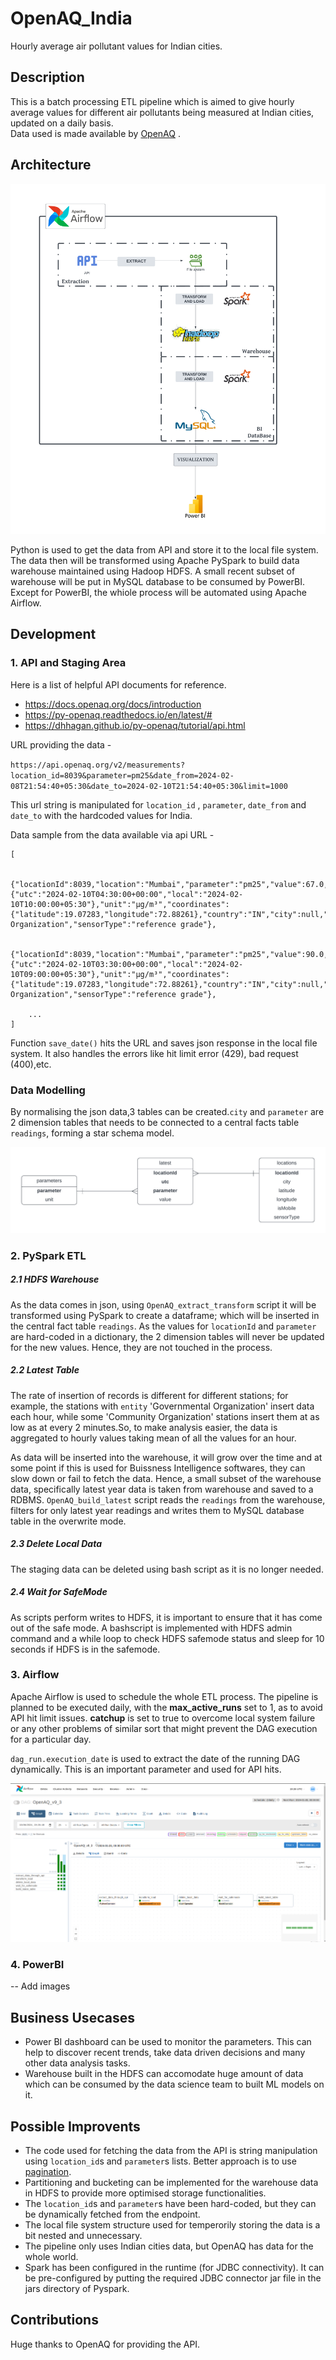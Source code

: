 # OpenAQ_India
Hourly average air pollutant values for Indian cities. 


## Description
This is a batch processing ETL pipeline which is aimed to give hourly average values for different air pollutants being measured at Indian cities, updated on a daily basis.  
Data used is made available by [OpenAQ](https://openaq.org/) . 


## Architecture
![PipeLine Architecture](https://github.com/b1-80274/OpenAQ_India/blob/main/images/OpenAQ_Architecture.png)

Python is used to get the data from API and store it to the local file system. The data then will be transformed using Apache PySpark to build data warehouse maintained using Hadoop HDFS. A small recent subset of warehouse will be put in MySQL database to be consumed by PowerBI. Except for PowerBI, the whiole process will be automated using Apache Airflow.


## Development 

### 1. API and Staging Area
Here is a list of helpful API documents for reference.
- https://docs.openaq.org/docs/introduction
- https://py-openaq.readthedocs.io/en/latest/#
- https://dhhagan.github.io/py-openaq/tutorial/api.html


URL providing the data - 

`https://api.openaq.org/v2/measurements?location_id=8039&parameter=pm25&date_from=2024-02-08T21:54:40+05:30&date_to=2024-02-10T21:54:40+05:30&limit=1000`

This url string is manipulated for `location_id` , `parameter`, `date_from` and `date_to` with the hardcoded values for India. 

Data sample from the data available via api URL - 

```
[  
    
    {"locationId":8039,"location":"Mumbai","parameter":"pm25","value":67.0,"date":{"utc":"2024-02-10T04:30:00+00:00","local":"2024-02-10T10:00:00+05:30"},"unit":"µg/m³","coordinates":{"latitude":19.07283,"longitude":72.88261},"country":"IN","city":null,"isMobile":false,"isAnalysis":null,"entity":"Governmental Organization","sensorType":"reference grade"},

    {"locationId":8039,"location":"Mumbai","parameter":"pm25","value":90.0,"date":{"utc":"2024-02-10T03:30:00+00:00","local":"2024-02-10T09:00:00+05:30"},"unit":"µg/m³","coordinates":{"latitude":19.07283,"longitude":72.88261},"country":"IN","city":null,"isMobile":false,"isAnalysis":null,"entity":"Governmental Organization","sensorType":"reference grade"},

    ...
]
```

Function `save_date()` hits the URL and saves json response in the local file system. It also handles the errors like hit limit error (429), bad request (400),etc.

### Data Modelling 
By normalising the json data,3 tables can be created.`city` and `parameter` are 2 dimension tables that needs to be connected to a central facts table `readings`, forming a star schema model.

![Data Modelling - Star Schema](https://github.com/b1-80274/OpenAQ_India/blob/main/images/OpenAQ_Star_Schema.png)

### 2. PySpark ETL 

##### 2.1 HDFS Warehouse
As the data comes in json, using `OpenAQ_extract_transform` script it will be transformed using PySpark to create a dataframe; which will be inserted in the central fact table `readings`. As the values for `locationId` and `parameter` are hard-coded in a dictionary, the 2 dimension tables will never be updated for the new values. Hence, they are not touched in the process.


##### 2.2 Latest Table
The rate of insertion of records is different for different stations; for example, the stations with `entity` 'Governmental Organization' insert data each hour, while some 'Community Organization' stations insert them at as low as at every 2 minutes.So, to make analysis easier, the data is aggregated to hourly values taking mean of all the values for an hour.

As data will be inserted into the warehouse, it will grow over the time and at some point if this is used for Buissness Intelligence softwares, they can slow down or fail to fetch the data. Hence, a small subset of the warehouse data, specifically latest year data is taken from warehouse and saved to a RDBMS.
`OpenAQ_build_latest` script reads the `readings` from the warehouse, filters for only latest year readings and writes them to MySQL database table in the overwrite mode.

##### 2.3 Delete Local Data
The staging data can be deleted using bash script as it is no longer needed.


##### 2.4 Wait for SafeMode
As scripts perform writes to HDFS, it is important to ensure that it has come out of the safe mode. A bashscript is implemented with HDFS admin command and a while loop to check HDFS safemode status and sleep for 10 seconds if HDFS is in the safemode.


### 3. Airflow
Apache Airflow is used to schedule the whole ETL process. The pipeline is planned to be executed daily, with the **max_active_runs** set to 1, as to avoid API hit limit issues. **catchup** is set to true to overcome local system failure or any other problems of similar sort that might prevent the DAG execution for a particular day.

`dag_run.execution_date` is used to extract the date of the running DAG dynamically. This is an important parameter and used for API hits.

![AirFlow DAG Run](https://github.com/b1-80274/OpenAQ_India/blob/main/images/airflow_openaq_dagrun.png)

### 4. PowerBI
-- Add images


## Business Usecases
- Power BI dashboard can be used to monitor the parameters. This can help to discover recent trends, take data driven decisions and many other data analysis tasks.
- Warehouse built in the HDFS can accomodate huge amount of data which can be consumed by the data science team to built ML models on it.

## Possible Improvents
- The code used for fetching the data from the API is string manipulation using `location_id`s and `parameter`s lists. Better approach is to use [pagination](https://docs.github.com/en/rest/using-the-rest-api/using-pagination-in-the-rest-api?apiVersion=2022-11-28).
- Partitioning and bucketing can be implemented for the warehouse data in HDFS to provide more optimised storage functionalities.
- The `location_id`s and `parameter`s have been hard-coded, but they can be dynamically fetched from the endpoint.
- The local file system structure used for temperorily storing the data is a bit nested and unnecessary. 
- The pipeline only uses Indian cities data, but OpenAQ has data for the whole world.
- Spark has been configured in the runtime (for JDBC connectivity). It can be pre-configured by putting the required JDBC connector jar file in the jars directory of Pyspark.
 

## Contributions
Huge thanks to OpenAQ for providing the API. 
